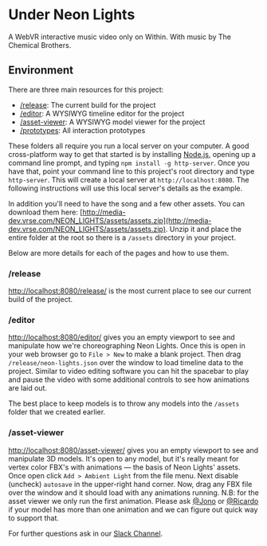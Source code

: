 # Under Neon Lights
A WebVR interactive music video only on Within. With music by The Chemical Brothers.

## Environment

There are three main resources for this project:
+ [/release](./release/): The current build for the project
+ [/editor](./editor): A WYSIWYG timeline editor for the project
+ [/asset-viewer](./asset-viewer/): A WYSIWYG model viewer for the project
+ [/prototypes](./prototypes): All interaction prototypes

These folders all require you run a local server on your computer. A good cross-platform way to get that started is by installing [Node.js](https://nodejs.org/en/), opening up a command line prompt, and typing `npm install -g http-server`. Once you have that, point your command line to this project's root directory and type `http-server`. This will create a local server at `http://localhost:8080`. The following instructions will use this local server's details as the example.

In addition you'll need to have the song and a few other assets. You can download them here: [http://media-dev.vrse.com/NEON_LIGHTS/assets/assets.zip](http://media-dev.vrse.com/NEON_LIGHTS/assets/assets.zip). Unzip it and place the entire folder at the root so there is a `/assets` directory in your project.

Below are more details for each of the pages and how to use them.

### /release
[http://localhost:8080/release/](http://localhost:8080/release/) is the most current place to see our current build of the project.

### /editor
[http://localhost:8080/editor/](http://localhost:8080/editor/) gives you an empty viewport to see and manipulate how we're choreographing Neon Lights. Once this is open in your web browser go to `File > New` to make a blank project. Then drag `/release/neon-lights.json` over the window to load timeline data to the project. Similar to video editing software you can hit the spacebar to play and pause the video with some additional controls to see how animations are laid out.

The best place to keep models is to throw any models into the `/assets` folder that we created earlier.

### /asset-viewer
[http://localhost:8080/asset-viewer/](http://localhost:8080/asset-viewer/) gives you an empty viewport to see and manipulate 3D models. It's open to any model, but it's really meant for vertex color FBX's with animations — the basis of Neon Lights' assets. Once open click `Add > Ambient Light` from the file menu. Next disable (uncheck) `autosave` in the upper-right hand corner. Now, drag any FBX file over the window and it should load with any animations running. N.B: for the asset viewer we only run the first animation. Please ask [@Jono](https://with-in.slack.com/team/jono) or [@Ricardo](https://with-in.slack.com/team/ricardo) if your model has more than one animation and we can figure out quick way to support that.

For further questions ask in our [Slack Channel](https://with-in.slack.com/archives/neon-lights).
